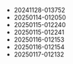 * 20241128-013752
* 20250114-012050
* 20250115-012240
* 20250115-012241
* 20250116-012153
* 20250116-012154
* 20250117-012132
